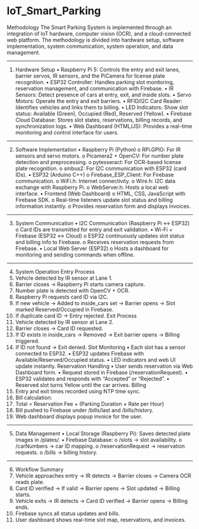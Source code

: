 # IoT_Smart_Parking

Methodology
The Smart Parking System is implemented through an integration of IoT hardware, computer vision (OCR), and a cloud-connected web platform. The methodology is divided into hardware setup, software implementation, system communication, system operation, and data management.
________________________________________
1. Hardware Setup
•	Raspberry Pi 5:
Controls the entry and exit lanes, barrier servos, IR sensors, and the PiCamera for license plate recognition.
•	ESP32 Controller:
Handles parking slot monitoring, reservation management, and communication with Firebase.
•	IR Sensors:
Detect presence of cars at entry, exit, and inside slots.
•	Servo Motors:
Operate the entry and exit barriers.
•	RFID/I2C Card Reader:
Identifies vehicles and links them to billing.
•	LED Indicators:
Show slot status: Available (Green), Occupied (Red), Reserved (Yellow).
•	Firebase Cloud Database:
Stores slot states, reservations, billing records, and synchronization logs.
•	Web Dashboard (HTML/JS):
Provides a real-time monitoring and control interface for users.
________________________________________
2. Software Implementation
•	Raspberry Pi (Python)
o	RPi.GPIO: For IR sensors and servo motors.
o	Picamera2 + OpenCV: For number plate detection and preprocessing.
o	pytesseract: For OCR-based license plate recognition.
o	smbus2: For I2C communication with ESP32 (card IDs).
•	ESP32 (Arduino C++)
o	Firebase_ESP_Client: For Firebase communication.
o	WiFi.h: Internet connectivity.
o	Wire.h: I2C data exchange with Raspberry Pi.
o	WebServer.h: Hosts a local web interface.
•	Frontend (Web Dashboard)
o	HTML, CSS, JavaScript with Firebase SDK.
o	Real-time listeners update slot status and billing information instantly.
o	Provides reservation form and displays invoices.
________________________________________
3. System Communication
•	I2C Communication (Raspberry Pi ↔ ESP32)
o	Card IDs are transmitted for entry and exit validation.
•	Wi-Fi + Firebase (ESP32 ↔ Cloud)
o	ESP32 continuously updates slot status and billing info to Firebase.
o	Receives reservation requests from Firebase.
•	Local Web Server (ESP32)
o	Hosts a dashboard for monitoring and sending commands when offline.
________________________________________
4. System Operation
Entry Process
1.	Vehicle detected by IR sensor at Lane 1.
2.	Barrier closes → Raspberry Pi starts camera capture.
3.	Number plate is detected with OpenCV + OCR.
4.	Raspberry Pi requests card ID via I2C.
5.	If new vehicle → Added to inside_cars set → Barrier opens → Slot marked Reserved/Occupied in Firebase.
6.	If duplicate card ID → Entry rejected.
Exit Process
1.	Vehicle detected by IR sensor at Lane 2.
2.	Barrier closes → Card ID requested.
3.	If ID exists in inside_cars → Removed → Exit barrier opens → Billing triggered.
4.	If ID not found → Exit denied.
Slot Monitoring
•	Each slot has a sensor connected to ESP32.
•	ESP32 updates Firebase with Available/Reserved/Occupied status.
•	LED indicators and web UI update instantly.
Reservation Handling
•	User sends reservation via Web Dashboard form.
•	Request stored in Firebase (/reservationRequest).
•	ESP32 validates and responds with “Accepted” or “Rejected”.
•	Reserved slot turns Yellow until the car arrives.
Billing
1.	Entry and exit times recorded using NTP time sync.
2.	Bill calculation:
3.	Total = Reservation Fee + (Parking Duration × Rate per Hour)
4.	Bill pushed to Firebase under /bills/last and /bills/history.
5.	Web dashboard displays popup invoice for the user.
________________________________________
5. Data Management
•	Local Storage (Raspberry Pi): Saves detected plate images in /plates/.
•	Firebase Database:
o	/slots → slot availability.
o	/carNumbers → car ID mapping.
o	/reservationRequest → reservation requests.
o	/bills → billing history.
________________________________________
6. Workflow Summary
1.	Vehicle approaches entry → IR detects → Barrier closes → Camera OCR reads plate.
2.	Card ID verified → If valid → Barrier opens → Slot updated → Billing starts.
3.	Vehicle exits → IR detects → Card ID verified → Barrier opens → Billing ends.
4.	Firebase syncs all status updates and bills.
5.	User dashboard shows real-time slot map, reservations, and invoices.
 
